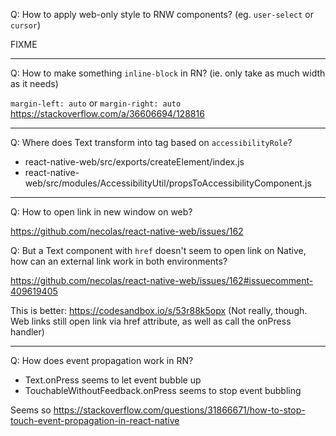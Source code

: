 Q: How to apply web-only style to RNW components? (eg. `user-select` or `cursor`)

FIXME

---

Q: How to make something `inline-block` in RN? (ie. only take as much width as it needs)

`margin-left: auto` or `margin-right: auto` https://stackoverflow.com/a/36606694/128816

---

Q: Where does Text transform into <a> tag based on `accessibilityRole`?

- react-native-web/src/exports/createElement/index.js
- react-native-web/src/modules/AccessibilityUtil/propsToAccessibilityComponent.js

---

Q: How to open link in new window on web?

https://github.com/necolas/react-native-web/issues/162

Q: But a Text component with `href` doesn't seem to open link on Native, how can an external link work in both environments?

https://github.com/necolas/react-native-web/issues/162#issuecomment-409619405

This is better: https://codesandbox.io/s/53r88k5opx (Not really, though. Web links still open link via href attribute, as well as call the onPress handler)

---

Q: How does event propagation work in RN?

- Text.onPress seems to let event bubble up
- TouchableWithoutFeedback.onPress seems to stop event bubbling

Seems so https://stackoverflow.com/questions/31866671/how-to-stop-touch-event-propagation-in-react-native
